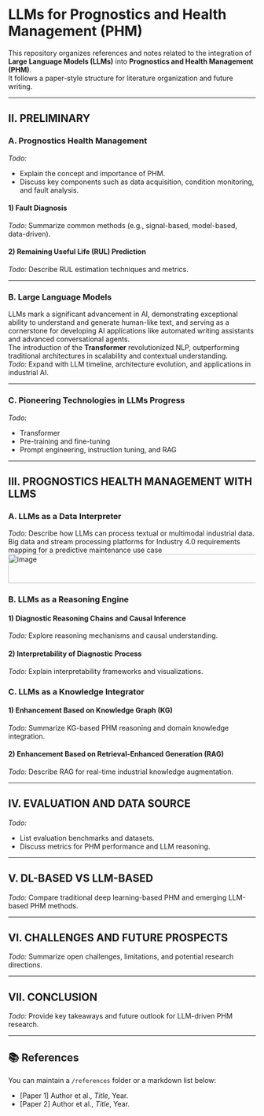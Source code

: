 # LLMs for Prognostics and Health Management (PHM)

This repository organizes references and notes related to the integration of **Large Language Models (LLMs)** into **Prognostics and Health Management (PHM)**.  
It follows a paper-style structure for literature organization and future writing.

---

## II. PRELIMINARY

### A. Prognostics Health Management  
*Todo:*  
- Explain the concept and importance of PHM.  
- Discuss key components such as data acquisition, condition monitoring, and fault analysis.  

#### 1) Fault Diagnosis  
*Todo:* Summarize common methods (e.g., signal-based, model-based, data-driven).  

#### 2) Remaining Useful Life (RUL) Prediction  
*Todo:* Describe RUL estimation techniques and metrics.  

---

### B. Large Language Models  
LLMs mark a significant advancement in AI, demonstrating exceptional ability to understand and generate human-like text, and serving as a cornerstone for developing AI applications like automated writing assistants and advanced conversational agents.  
The introduction of the **Transformer** revolutionized NLP, outperforming traditional architectures in scalability and contextual understanding.  
*Todo:* Expand with LLM timeline, architecture evolution, and applications in industrial AI.

---

### C. Pioneering Technologies in LLMs Progress  
*Todo:*  
- Transformer  
- Pre-training and fine-tuning  
- Prompt engineering, instruction tuning, and RAG  

---

## III. PROGNOSTICS HEALTH MANAGEMENT WITH LLMS

### A. LLMs as a Data Interpreter  
*Todo:* Describe how LLMs can process textual or multimodal industrial data. 
Big data and stream processing platforms for Industry 4.0 requirements mapping for a predictive maintenance use case<img width="889" height="59" alt="image" src="https://doi.org/10.1016/j.jmsy.2019.11.004" />


### B. LLMs as a Reasoning Engine  
#### 1) Diagnostic Reasoning Chains and Causal Inference  
*Todo:* Explore reasoning mechanisms and causal understanding.  

#### 2) Interpretability of Diagnostic Process  
*Todo:* Explain interpretability frameworks and visualizations.

### C. LLMs as a Knowledge Integrator  
#### 1) Enhancement Based on Knowledge Graph (KG)  
*Todo:* Summarize KG-based PHM reasoning and domain knowledge integration.  

#### 2) Enhancement Based on Retrieval-Enhanced Generation (RAG)  
*Todo:* Describe RAG for real-time industrial knowledge augmentation.

---

## IV. EVALUATION AND DATA SOURCE  
*Todo:*  
- List evaluation benchmarks and datasets.  
- Discuss metrics for PHM performance and LLM reasoning.

---

## V. DL-BASED VS LLM-BASED  
*Todo:* Compare traditional deep learning-based PHM and emerging LLM-based PHM methods.

---

## VI. CHALLENGES AND FUTURE PROSPECTS  
*Todo:* Summarize open challenges, limitations, and potential research directions.

---

## VII. CONCLUSION  
*Todo:* Provide key takeaways and future outlook for LLM-driven PHM research.

---

## 📚 References  
You can maintain a `/references` folder or a markdown list below:
- [Paper 1] Author et al., *Title*, Year.  
- [Paper 2] Author et al., *Title*, Year.  

